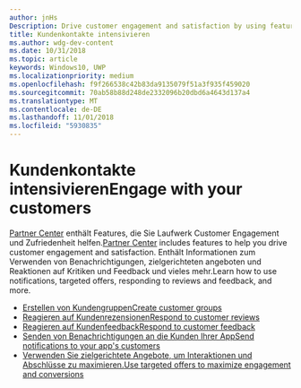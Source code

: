 ```yaml
---
author: jnHs
Description: Drive customer engagement and satisfaction by using features like notifications, targeted offers, responding to reviews and feedback, and more.
title: Kundenkontakte intensivieren
ms.author: wdg-dev-content
ms.date: 10/31/2018
ms.topic: article
keywords: Windows10, UWP
ms.localizationpriority: medium
ms.openlocfilehash: f9f266538c42b83da9135079f51a3f935f459020
ms.sourcegitcommit: 70ab58b88d248de2332096b20dbd6a4643d137a4
ms.translationtype: MT
ms.contentlocale: de-DE
ms.lasthandoff: 11/01/2018
ms.locfileid: "5930835"
---
```

# <a name="engage-with-your-customers"></a><span data-ttu-id="0d687-103">Kundenkontakte intensivieren</span><span class="sxs-lookup"><span data-stu-id="0d687-103">Engage with your customers</span></span>

<span data-ttu-id="0d687-104">[Partner Center](https://partner.microsoft.com/dashboard) enthält Features, die Sie Laufwerk Customer Engagement und Zufriedenheit helfen.</span><span class="sxs-lookup"><span data-stu-id="0d687-104">[Partner Center](https://partner.microsoft.com/dashboard) includes features to help you drive customer engagement and satisfaction.</span></span> <span data-ttu-id="0d687-105">Enthält Informationen zum Verwenden von Benachrichtigungen, zielgerichteten angeboten und Reaktionen auf Kritiken und Feedback und vieles mehr.</span><span class="sxs-lookup"><span data-stu-id="0d687-105">Learn how to use notifications, targeted offers, responding to reviews and feedback, and more.</span></span>

-   [<span data-ttu-id="0d687-106">Erstellen von Kundengruppen</span><span class="sxs-lookup"><span data-stu-id="0d687-106">Create customer groups</span></span>](create-customer-groups.md)
-   [<span data-ttu-id="0d687-107">Reagieren auf Kundenrezensionen</span><span class="sxs-lookup"><span data-stu-id="0d687-107">Respond to customer reviews</span></span>](respond-to-customer-reviews.md)
-   [<span data-ttu-id="0d687-108">Reagieren auf Kundenfeedback</span><span class="sxs-lookup"><span data-stu-id="0d687-108">Respond to customer feedback</span></span>](respond-to-customer-feedback.md)
-   [<span data-ttu-id="0d687-109">Senden von Benachrichtigungen an die Kunden Ihrer App</span><span class="sxs-lookup"><span data-stu-id="0d687-109">Send notifications to your app's customers</span></span>](send-push-notifications-to-your-apps-customers.md)
-   [<span data-ttu-id="0d687-110">Verwenden Sie zielgerichtete Angebote, um Interaktionen und Abschlüsse zu maximieren.</span><span class="sxs-lookup"><span data-stu-id="0d687-110">Use targeted offers to maximize engagement and conversions</span></span>](use-targeted-offers-to-maximize-engagement-and-conversions.md)

 

